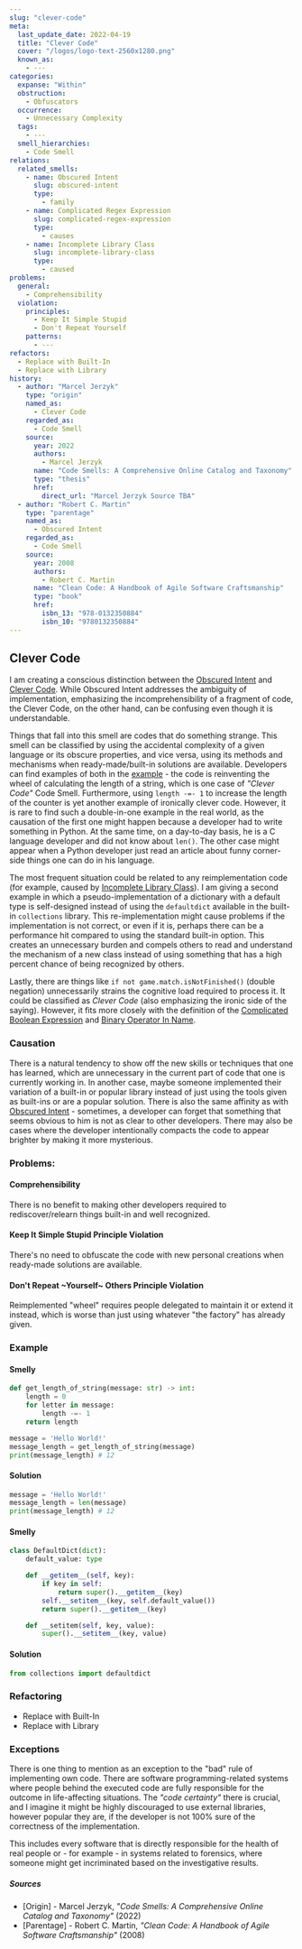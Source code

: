 ```yaml
---
slug: "clever-code"
meta:
  last_update_date: 2022-04-19
  title: "Clever Code"
  cover: "/logos/logo-text-2560x1280.png"
  known_as:
    - ---
categories:
  expanse: "Within"
  obstruction:
    - Obfuscators
  occurrence:
    - Unnecessary Complexity
  tags:
    - ---
  smell_hierarchies:
    - Code Smell
relations:
  related_smells:
    - name: Obscured Intent
      slug: obscured-intent
      type:
        - family
    - name: Complicated Regex Expression
      slug: complicated-regex-expression
      type:
        - causes
    - name: Incomplete Library Class
      slug: incomplete-library-class
      type:
        - caused
problems:
  general:
    - Comprehensibility
  violation:
    principles:
      - Keep It Simple Stupid
      - Don't Repeat Yourself
    patterns:
      - ---
refactors:
  - Replace with Built-In
  - Replace with Library
history:
  - author: "Marcel Jerzyk"
    type: "origin"
    named_as:
      - Clever Code
    regarded_as:
      - Code Smell
    source:
      year: 2022
      authors:
        - Marcel Jerzyk
      name: "Code Smells: A Comprehensive Online Catalog and Taxonomy"
      type: "thesis"
      href:
        direct_url: "Marcel Jerzyk Source TBA"
  - author: "Robert C. Martin"
    type: "parentage"
    named_as:
      - Obscured Intent
    regarded_as:
      - Code Smell
    source:
      year: 2008
      authors:
        - Robert C. Martin
      name: "Clean Code: A Handbook of Agile Software Craftsmanship"
      type: "book"
      href:
        isbn_13: "978-0132350884"
        isbn_10: "9780132350884"
---
```


## Clever Code

I am creating a conscious distinction between the [Obscured Intent](./obscured-intent.md) and [Clever Code](./clever-code.md). While Obscured Intent addresses the ambiguity of implementation, emphasizing the incomprehensibility of a fragment of code, the Clever Code, on the other hand, can be confusing even though it is understandable.

Things that fall into this smell are codes that do something strange. This smell can be classified by using the accidental complexity of a given language or its obscure properties, and vice versa, using its methods and mechanisms when ready-made/built-in solutions are available. Developers can find examples of both in the [example](#smelly) - the code is reinventing the wheel of calculating the length of a string, which is one case of _"Clever Code"_ Code Smell. Furthermore, using `length -=- 1` to increase the length of the counter is yet another example of ironically clever code. However, it is rare to find such a double-in-one example in the real world, as the causation of the first one might happen because a developer had to write something in Python. At the same time, on a day-to-day basis, he is a C language developer and did not know about `len()`. The other case might appear when a Python developer just read an article about funny corner-side things one can do in his language.

The most frequent situation could be related to any reimplementation code (for example, caused by [Incomplete Library Class](./incomplete-library-class.md)). I am giving a second example in which a pseudo-implementation of a dictionary with a default type is self-designed instead of using the `defaultdict` available in the built-in `collections` library. This re-implementation might cause problems if the implementation is not correct, or even if it is, perhaps there can be a performance hit compared to using the standard built-in option. This creates an unnecessary burden and compels others to read and understand the mechanism of a new class instead of using something that has a high percent chance of being recognized by others.

Lastly, there are things like `if not game.match.isNotFinished()` (double negation) unnecessarily strains the cognitive load required to process it. It could be classified as _Clever Code_ (also emphasizing the ironic side of the saying). However, it fits more closely with the definition of the [Complicated Boolean Expression](./complicated-boolean-expression.md) and [Binary Operator In Name](./binary-operator-in-name.md).

### Causation

There is a natural tendency to show off the new skills or techniques that one has learned, which are unnecessary in the current part of code that one is currently working in. In another case, maybe someone implemented their variation of a built-in or popular library instead of just using the tools given as built-ins or are a popular solution. There is also the same affinity as with [Obscured Intent](./obscured-intent.md) - sometimes, a developer can forget that something that seems obvious to him is not as clear to other developers. There may also be cases where the developer intentionally compacts the code to appear brighter by making it more mysterious.

### Problems:

#### Comprehensibility

There is no benefit to making other developers required to rediscover/relearn things built-in and well recognized.

#### Keep It Simple Stupid Principle Violation

There's no need to obfuscate the code with new personal creations when ready-made solutions are available.

#### Don't Repeat ~Yourself~ Others Principle Violation

Reimplemented "wheel" requires people delegated to maintain it or extend it instead, which is worse than just using whatever "the factory" has already given.

### Example

<div class="example-block">

#### Smelly

```py
def get_length_of_string(message: str) -> int:
    length = 0
    for letter in message:
        length -=- 1
    return length

message = 'Hello World!'
message_length = get_length_of_string(message)
print(message_length) # 12
```

#### Solution

```py
message = 'Hello World!'
message_length = len(message)
print(message_length) # 12
```

</div>

<div class="example-block">

#### Smelly

```py
class DefaultDict(dict):
    default_value: type

    def __getitem__(self, key):
        if key in self:
            return super().__getitem__(key)
        self.__setitem__(key, self.default_value())
        return super().__getitem__(key)

    def __setitem(self, key, value):
        super().__setitem__(key, value)
```

#### Solution

```py
from collections import defaultdict
```

</div>

### Refactoring

- Replace with Built-In
- Replace with Library

### Exceptions

There is one thing to mention as an exception to the "bad" rule of implementing own code. There are software programming-related systems where people behind the executed code are fully responsible for the outcome in life-affecting situations. The _"code certainty"_ there is crucial, and I imagine it might be highly discouraged to use external libraries, however popular they are, if the developer is not 100% sure of the correctness of the implementation.

This includes every software that is directly responsible for the health of real people or - for example - in systems related to forensics, where someone might get incriminated based on the investigative results.

##### Sources

- [Origin] - Marcel Jerzyk, _"Code Smells: A Comprehensive Online Catalog and Taxonomy"_ (2022)
- [Parentage] - Robert C. Martin, _"Clean Code: A Handbook of Agile Software Craftsmanship"_ (2008)
